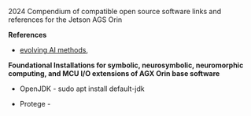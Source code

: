 2024 Compendium of compatible open source software links and references for the Jetson AGS Orin

**References**
- [evolving AI methods](http://aima.cs.berkeley.edu/index.html),


 
**Foundational Installations for symbolic, neurosymbolic, neuromorphic computing, and MCU I/O extensions of AGX Orin base software**
 - OpenJDK -  sudo apt install default-jdk 

 - Protege - 

